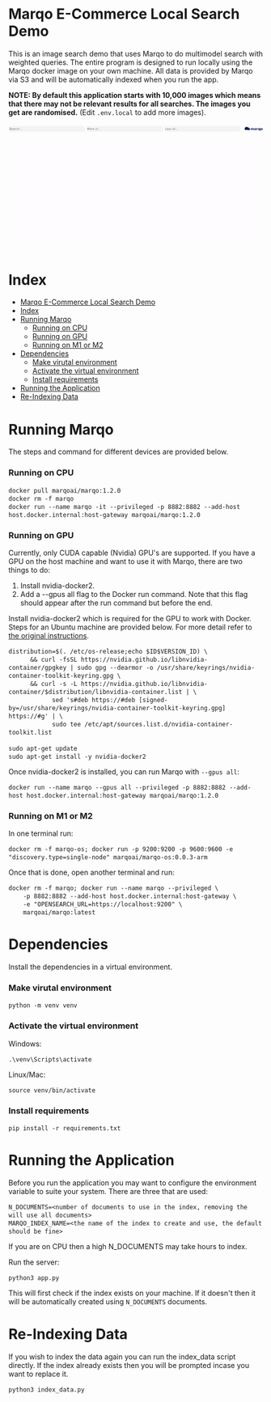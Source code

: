 
# Marqo E-Commerce Local Search Demo

This is an image search demo that uses Marqo to do multimodel search with weighted queries. The entire program is designed to run locally using the Marqo docker image on your own machine. All data is provided by Marqo via S3 and will be automatically indexed when you run the app.

__NOTE: By default this application starts with 10,000 images which means that there may not be relevant results for all searches. The images you get are randomised.__ (Edit `.env.local` to add more images).

<p align="center">
  <img src="readme_assets/shirt1.gif"/>
</p>

# Index

- [Marqo E-Commerce Local Search Demo](#marqo-e-commerce-local-search-demo)
- [Index](#index)
- [Running Marqo](#running-marqo)
    - [Running on CPU](#running-on-cpu)
    - [Running on GPU](#running-on-gpu)
    - [Running on M1 or M2](#running-on-m1-or-m2)
- [Dependencies](#dependencies)
    - [Make virutal environment](#make-virutal-environment)
    - [Activate the virtual environment](#activate-the-virtual-environment)
    - [Install requirements](#install-requirements)
- [Running the Application](#running-the-application)
- [Re-Indexing Data](#re-indexing-data)

# Running Marqo

The steps and command for different devices are provided below.

### Running on CPU
```
docker pull marqoai/marqo:1.2.0
docker rm -f marqo
docker run --name marqo -it --privileged -p 8882:8882 --add-host host.docker.internal:host-gateway marqoai/marqo:1.2.0
```
### Running on GPU

Currently, only CUDA capable (Nvidia) GPU's are supported. If you have a GPU on the host machine and want to use it with Marqo, there are two things to do:

1. Install nvidia-docker2.
2. Add a --gpus all flag to the Docker run command. Note that this flag should appear after the run command but before the end.

Install nvidia-docker2 which is required for the GPU to work with Docker. Steps for an Ubuntu machine are provided below. For more detail refer to [the original instructions](https://docs.nvidia.com/datacenter/cloud-native/container-toolkit/latest/install-guide.html).
```
distribution=$(. /etc/os-release;echo $ID$VERSION_ID) \
      && curl -fsSL https://nvidia.github.io/libnvidia-container/gpgkey | sudo gpg --dearmor -o /usr/share/keyrings/nvidia-container-toolkit-keyring.gpg \
      && curl -s -L https://nvidia.github.io/libnvidia-container/$distribution/libnvidia-container.list | \
            sed 's#deb https://#deb [signed-by=/usr/share/keyrings/nvidia-container-toolkit-keyring.gpg] https://#g' | \
            sudo tee /etc/apt/sources.list.d/nvidia-container-toolkit.list

sudo apt-get update
sudo apt-get install -y nvidia-docker2
```
Once nvidia-docker2 is installed, you can run Marqo with `--gpus all`:
```
docker run --name marqo --gpus all --privileged -p 8882:8882 --add-host host.docker.internal:host-gateway marqoai/marqo:1.2.0
```

### Running on M1 or M2

In one terminal run:
```
docker rm -f marqo-os; docker run -p 9200:9200 -p 9600:9600 -e "discovery.type=single-node" marqoai/marqo-os:0.0.3-arm
```
Once that is done, open another terminal and run:
```
docker rm -f marqo; docker run --name marqo --privileged \
    -p 8882:8882 --add-host host.docker.internal:host-gateway \
    -e "OPENSEARCH_URL=https://localhost:9200" \
    marqoai/marqo:latest
```

# Dependencies
Install the dependencies in a virtual environment.

### Make virutal environment
```
python -m venv venv
```
### Activate the virtual environment

Windows:
```
.\venv\Scripts\activate
```
Linux/Mac:
```
source venv/bin/activate
```
### Install requirements
```
pip install -r requirements.txt
```

# Running the Application

Before you run the application you may want to configure the environment variable to suite your system. There are three that are used:
```
N_DOCUMENTS=<number of documents to use in the index, removing the will use all documents>
MARQO_INDEX_NAME=<the name of the index to create and use, the default should be fine>
```

If you are on CPU then a high N_DOCUMENTS may take hours to index.

Run the server:
```
python3 app.py
```

This will first check if the index exists on your machine. If it doesn't then it will be automatically created using `N_DOCUMENTS` documents.

# Re-Indexing Data
If you wish to index the data again you can run the index_data script directly. If the index already exists then you will be prompted incase you want to replace it.
```
python3 index_data.py
```